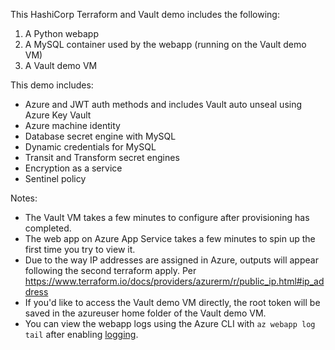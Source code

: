 This HashiCorp Terraform and Vault demo includes the following:
1. A Python webapp
2. A MySQL container used by the webapp (running on the Vault demo VM)
3. A Vault demo VM

This demo includes:
* Azure and JWT auth methods and includes Vault auto unseal using Azure Key Vault
* Azure machine identity
* Database secret engine with MySQL
* Dynamic credentials for MySQL
* Transit and Transform secret engines
* Encryption as a service
* Sentinel policy

Notes:
* The Vault VM takes a few minutes to configure after provisioning has completed.
* The web app on Azure App Service takes a few minutes to spin up the first time you try to view it.
* Due to the way IP addresses are assigned in Azure, outputs will appear following the second terraform apply. Per https://www.terraform.io/docs/providers/azurerm/r/public_ip.html#ip_address
* If you'd like to access the Vault demo VM directly, the root token will be saved in the azureuser home folder of the Vault demo VM.
* You can view the webapp logs using the Azure CLI with `az webapp log tail` after enabling [logging](https://docs.microsoft.com/en-us/azure/app-service/troubleshoot-diagnostic-logs). 